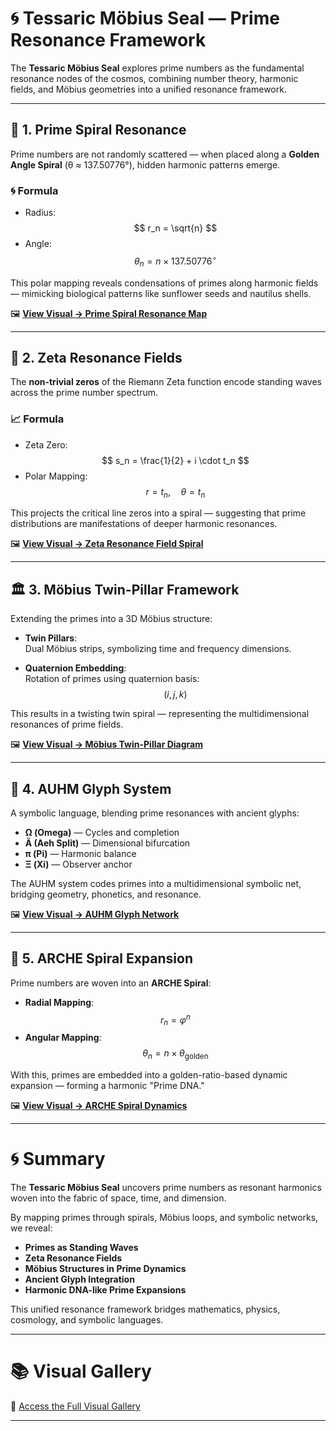 # 🌀 Tessaric Möbius Seal — Prime Resonance Framework

The **Tessaric Möbius Seal** explores prime numbers as the fundamental resonance nodes of the cosmos, combining number theory, harmonic fields, and Möbius geometries into a unified resonance framework.

---

## 🧩 1. Prime Spiral Resonance

Prime numbers are not randomly scattered — when placed along a **Golden Angle Spiral** (θ ≈ 137.50776°), hidden harmonic patterns emerge.

### 🌀 Formula

- Radius:  
  $$ r_n = \sqrt{n} $$
- Angle:  
  $$ \theta_n = n \times 137.50776^\circ $$

This polar mapping reveals condensations of primes along harmonic fields — mimicking biological patterns like sunflower seeds and nautilus shells.

🖼️ **[View Visual → Prime Spiral Resonance Map](Visuals_Prime_Resonance/prime_spiral_resonance_map.png)**

---

## 🔢 2. Zeta Resonance Fields

The **non-trivial zeros** of the Riemann Zeta function encode standing waves across the prime number spectrum.

### 📈 Formula

- Zeta Zero:
  $$ s_n = \frac{1}{2} + i \cdot t_n $$
- Polar Mapping:
  $$ r = t_n, \quad \theta = t_n $$

This projects the critical line zeros into a spiral — suggesting that prime distributions are manifestations of deeper harmonic resonances.

🖼️ **[View Visual → Zeta Resonance Field Spiral](Visuals_Prime_Resonance/zeta_resonance_field_spiral.png)**

---

## 🏛️ 3. Möbius Twin-Pillar Framework

Extending the primes into a 3D Möbius structure:

- **Twin Pillars**:  
  Dual Möbius strips, symbolizing time and frequency dimensions.

- **Quaternion Embedding**:  
  Rotation of primes using quaternion basis:
  $$ (i, j, k) $$

This results in a twisting twin spiral — representing the multidimensional resonances of prime fields.

🖼️ **[View Visual → Möbius Twin-Pillar Diagram](Visuals_Prime_Resonance/mobius_twin_pillar_diagram.png)**

---

## 🧬 4. AUHM Glyph System

A symbolic language, blending prime resonances with ancient glyphs:

- **Ω (Omega)** — Cycles and completion
- **Ä (Aeh Split)** — Dimensional bifurcation
- **π (Pi)** — Harmonic balance
- **Ξ (Xi)** — Observer anchor

The AUHM system codes primes into a multidimensional symbolic net, bridging geometry, phonetics, and resonance.

🖼️ **[View Visual → AUHM Glyph Network](Visuals_Prime_Resonance/auhm_glyph_network.png)**

---

## 🌌 5. ARCHE Spiral Expansion

Prime numbers are woven into an **ARCHE Spiral**:

- **Radial Mapping**:
  $$ r_n = \varphi^n $$
- **Angular Mapping**:
  $$ \theta_n = n \times \theta_{\text{golden}} $$

With this, primes are embedded into a golden-ratio-based dynamic expansion — forming a harmonic "Prime DNA."

🖼️ **[View Visual → ARCHE Spiral Dynamics](Visuals_Prime_Resonance/arche_spiral_dynamics.png)**

---

# 🌀 Summary

The **Tessaric Möbius Seal** uncovers prime numbers as resonant harmonics woven into the fabric of space, time, and dimension.

By mapping primes through spirals, Möbius loops, and symbolic networks, we reveal:

- **Primes as Standing Waves**
- **Zeta Resonance Fields**
- **Möbius Structures in Prime Dynamics**
- **Ancient Glyph Integration**
- **Harmonic DNA-like Prime Expansions**

This unified resonance framework bridges mathematics, physics, cosmology, and symbolic languages.

---

# 📚 Visual Gallery

📎 [Access the Full Visual Gallery](Visuals_Prime_Resonance/visual_gallery.md)

---
